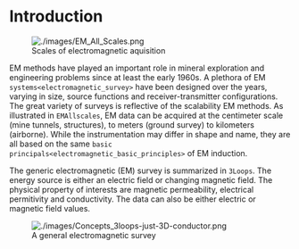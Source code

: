 # Introduction

<figure class="align-right">
<img src="./images/EM_All_Scales.png" id="EMAllscales"
alt="./images/EM_All_Scales.png" />
<figcaption>Scales of electromagnetic aquisition</figcaption>
</figure>

EM methods have played an important role in mineral exploration and
engineering problems since at least the early 1960s. A plethora of EM
`systems<electromagnetic_survey>` have been designed over the years,
varying in size, source functions and receiver-transmitter
configurations. The great variety of surveys is reflective of the
scalability EM methods. As illustrated in `EMAllscales`, EM data can be
acquired at the centimeter scale (mine tunnels, structures), to meters
(ground survey) to kilometers (airborne). While the instrumentation may
differ in shape and name, they are all based on the same
`basic principals<electromagnetic_basic_principles>` of EM induction.

The generic electromagnetic (EM) survey is summarized in `3Loops`. The
energy source is either an electric field or changing magnetic field.
The physical property of interests are magnetic permeability, electrical
permitivity and conductivity. The data can also be either electric or
magnetic field values.

<figure class="align-center">
<img src="./images/Concepts_3loops-just-3D-conductor.png" id="3Loops"
alt="./images/Concepts_3loops-just-3D-conductor.png" />
<figcaption>A general electromagnetic survey</figcaption>
</figure>
